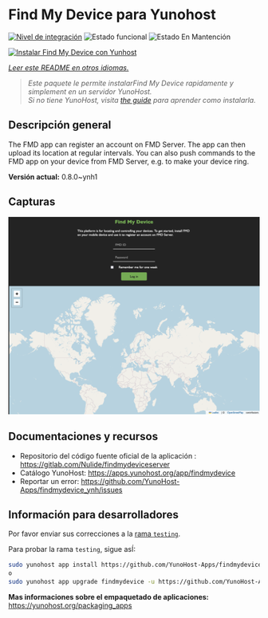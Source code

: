 <!--
Este archivo README esta generado automaticamente<https://github.com/YunoHost/apps/tree/master/tools/readme_generator>
No se debe editar a mano.
-->

# Find My Device para Yunohost

[![Nivel de integración](https://apps.yunohost.org/badge/integration/findmydevice)](https://ci-apps.yunohost.org/ci/apps/findmydevice/)
![Estado funcional](https://apps.yunohost.org/badge/state/findmydevice)
![Estado En Mantención](https://apps.yunohost.org/badge/maintained/findmydevice)

[![Instalar Find My Device con Yunhost](https://install-app.yunohost.org/install-with-yunohost.svg)](https://install-app.yunohost.org/?app=findmydevice)

*[Leer este README en otros idiomas.](./ALL_README.md)*

> *Este paquete le permite instalarFind My Device rapidamente y simplement en un servidor YunoHost.*  
> *Si no tiene YunoHost, visita [the guide](https://yunohost.org/install) para aprender como instalarla.*

## Descripción general

The FMD app can register an account on FMD Server. The app can then upload its location at regular intervals.
You can also push commands to the FMD app on your device from FMD Server, e.g. to make your device ring.

**Versión actual:** 0.8.0~ynh1

## Capturas

![Captura de Find My Device](./doc/screenshots/screenshot.png)

## Documentaciones y recursos

- Repositorio del código fuente oficial de la aplicación : <https://gitlab.com/Nulide/findmydeviceserver>
- Catálogo YunoHost: <https://apps.yunohost.org/app/findmydevice>
- Reportar un error: <https://github.com/YunoHost-Apps/findmydevice_ynh/issues>

## Información para desarrolladores

Por favor enviar sus correcciones a la [rama `testing`](https://github.com/YunoHost-Apps/findmydevice_ynh/tree/testing).

Para probar la rama `testing`, sigue asÍ:

```bash
sudo yunohost app install https://github.com/YunoHost-Apps/findmydevice_ynh/tree/testing --debug
o
sudo yunohost app upgrade findmydevice -u https://github.com/YunoHost-Apps/findmydevice_ynh/tree/testing --debug
```

**Mas informaciones sobre el empaquetado de aplicaciones:** <https://yunohost.org/packaging_apps>
